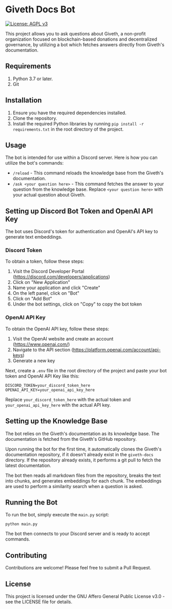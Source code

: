 # Giveth Docs Bot

[![License: AGPL v3](https://img.shields.io/badge/License-AGPL%20v3-blue.svg)](LICENSE)

This project allows you to ask questions about Giveth, a non-profit organization focused on blockchain-based donations and decentralized governance, by utilizing a bot which fetches answers directly from Giveth's documentation.

## Requirements
1. Python 3.7 or later.
2. Git

## Installation

1. Ensure you have the required dependencies installed.
2. Clone the repository.
3. Install the required Python libraries by running `pip install -r requirements.txt` in the root directory of the project.

## Usage

The bot is intended for use within a Discord server. Here is how you can utilize the bot's commands:

- `/reload` - This command reloads the knowledge base from the Giveth's documentation.
- `/ask <your question here>` - This command fetches the answer to your question from the knowledge base. Replace `<your question here>` with your actual question about Giveth.

## Setting up Discord Bot Token and OpenAI API Key

The bot uses Discord's token for authentication and OpenAI's API key to generate text embeddings.

### Discord Token

To obtain a token, follow these steps:

1. Visit the Discord Developer Portal (https://discord.com/developers/applications)
2. Click on "New Application"
3. Name your application and click "Create"
4. On the left panel, click on "Bot"
5. Click on "Add Bot"
6. Under the bot settings, click on "Copy" to copy the bot token

### OpenAI API Key

To obtain the OpenAI API key, follow these steps:

1. Visit the OpenAI website and create an account (https://www.openai.com/)
2. Navigate to the API section (https://platform.openai.com/account/api-keys)
3. Generate a new key

Next, create a `.env` file in the root directory of the project and paste your bot token and OpenAI API Key like this:

```
DISCORD_TOKEN=your_discord_token_here
OPENAI_API_KEY=your_openai_api_key_here
```

Replace `your_discord_token_here` with the actual token and `your_openai_api_key_here` with the actual API key.

## Setting up the Knowledge Base

The bot relies on the Giveth's documentation as its knowledge base. The documentation is fetched from the Giveth's GitHub repository.

Upon running the bot for the first time, it automatically clones the Giveth's documentation repository, if it doesn't already exist in the `giveth-docs` directory. If the repository already exists, it performs a git pull to fetch the latest documentation.

The bot then reads all markdown files from the repository, breaks the text into chunks, and generates embeddings for each chunk. The embeddings are used to perform a similarity search when a question is asked.

## Running the Bot

To run the bot, simply execute the `main.py` script:

```
python main.py
```

The bot then connects to your Discord server and is ready to accept commands.

## Contributing

Contributions are welcome! Please feel free to submit a Pull Request.

## License

This project is licensed under the GNU Affero General Public License v3.0 - see the LICENSE file for details.
